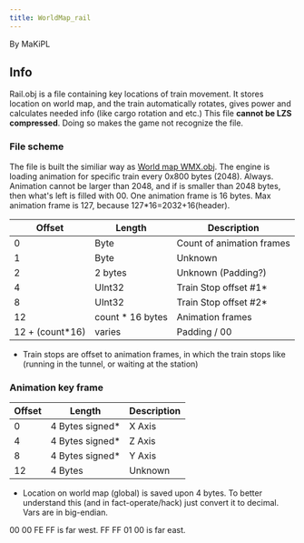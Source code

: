 ```yaml
---
title: WorldMap_rail
---
```


By MaKiPL

## Info

Rail.obj is a file containing key locations of train movement. It stores location on world map, and the train automatically rotates, gives power and calculates needed info (like cargo rotation and etc.) This file **cannot be LZS compressed**. Doing so makes the game not recognize the file.

### File scheme

The file is built the similiar way as [World map WMX.obj](WorldMap_wmx.md). The engine is loading animation for specific train every 0x800 bytes (2048). Always. Animation cannot be larger than 2048, and if is smaller than 2048 bytes, then what's left is filled with 00. One animation frame is 16 bytes. Max animation frame is 127, because 127\*16=2032+16(header).

  
  

| Offset           | Length            | Description               |
|------------------|-------------------|---------------------------|
| 0                | Byte              | Count of animation frames |
| 1                | Byte              | Unknown                   |
| 2                | 2 bytes           | Unknown (Padding?)        |
| 4                | UInt32            | Train Stop offset \#1\*   |
| 8                | UInt32            | Train Stop offset \#2\*   |
| 12               | count \* 16 bytes | Animation frames          |
| 12 + (count\*16) | varies            | Padding / 00              |

-   Train stops are offset to animation frames, in which the train stops like (running in the tunnel, or waiting at the station)

### Animation key frame

| Offset | Length           | Description |
|--------|------------------|-------------|
| 0      | 4 Bytes signed\* | X Axis      |
| 4      | 4 Bytes signed\* | Z Axis      |
| 8      | 4 Bytes signed\* | Y Axis      |
| 12     | 4 Bytes          | Unknown     |

-   Location on world map (global) is saved upon 4 bytes. To better understand this (and in fact-operate/hack) just convert it to decimal. Vars are in big-endian.

00 00 FE FF is far west. FF FF 01 00 is far east.

